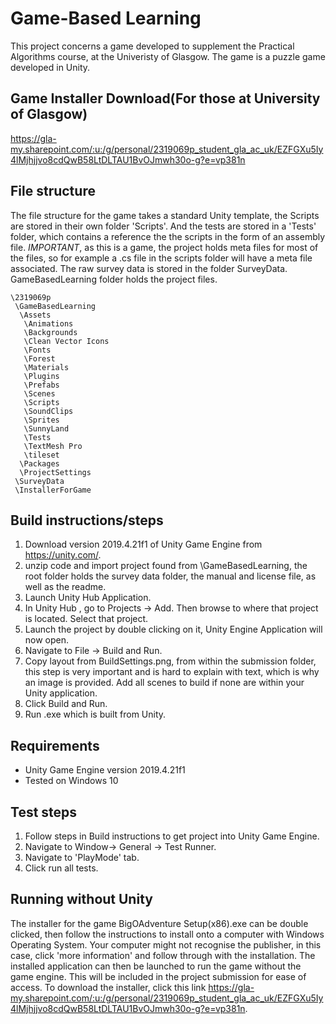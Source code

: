 # Game-Based Learning

This project concerns a game developed to supplement the Practical Algorithms course, at the Univeristy
of Glasgow. The game is a puzzle game developed in Unity. 

## Game Installer Download(For those at University of Glasgow)
https://gla-my.sharepoint.com/:u:/g/personal/2319069p_student_gla_ac_uk/EZFGXu5Iy4lMjhjjvo8cdQwB58LtDLTAU1BvOJmwh30o-g?e=vp381n

## File structure 
The file structure for the game takes a standard Unity template, the Scripts are stored in their own folder 'Scripts'. And the tests are stored in a 'Tests' folder, which contains a reference the the scripts in the form of an assembly file.
*IMPORTANT*, as this is a game, the project holds meta files for most of the files, so for example a .cs file in the scripts folder will have a meta file associated.
The raw survey data is stored in the folder SurveyData. GameBasedLearning folder holds the project files.
```
\2319069p
 \GameBasedLearning
  \Assets
   \Animations
   \Backgrounds
   \Clean Vector Icons
   \Fonts
   \Forest
   \Materials
   \Plugins
   \Prefabs
   \Scenes
   \Scripts
   \SoundClips
   \Sprites
   \SunnyLand
   \Tests
   \TextMesh Pro
   \tileset
  \Packages
  \ProjectSettings
 \SurveyData
 \InstallerForGame
```

## Build instructions/steps

 1. Download version 2019.4.21f1 of Unity Game Engine from https://unity.com/.
 2. unzip code and import project found from \GameBasedLearning, the root folder holds the survey data folder, the manual and license file, as well as the readme.
 3. Launch Unity Hub Application.
 4. In Unity Hub , go to Projects -> Add. Then browse to where that project is located. Select that project.
 5. Launch the project by double clicking on it, Unity Engine Application will now open.
 6. Navigate to  File -> Build and Run.
 7. Copy layout from BuildSettings.png, from within the submission folder, this step is very important and is hard to explain with text, which is why an image is provided. Add all scenes to build if none are within your Unity application.
 8. Click Build and Run.
 9. Run .exe which is built from Unity.

## Requirements

* Unity Game Engine version 2019.4.21f1 
* Tested on Windows 10


## Test steps

1. Follow steps in Build instructions to get project into Unity Game Engine.
2. Navigate to Window-> General -> Test Runner.
3. Navigate to 'PlayMode' tab.
4. Click run all tests.


## Running without Unity
The installer for the game BigOAdventure Setup(x86).exe can be double clicked, then follow the instructions to install onto a computer with Windows Operating System.
Your computer might not recognise the publisher, in this case, click 'more information' and follow through with the installation. The installed application can then be launched to run the game without the game engine. This will be included in the project submission for ease of access. To download the installer, click this link https://gla-my.sharepoint.com/:u:/g/personal/2319069p_student_gla_ac_uk/EZFGXu5Iy4lMjhjjvo8cdQwB58LtDLTAU1BvOJmwh30o-g?e=vp381n.
